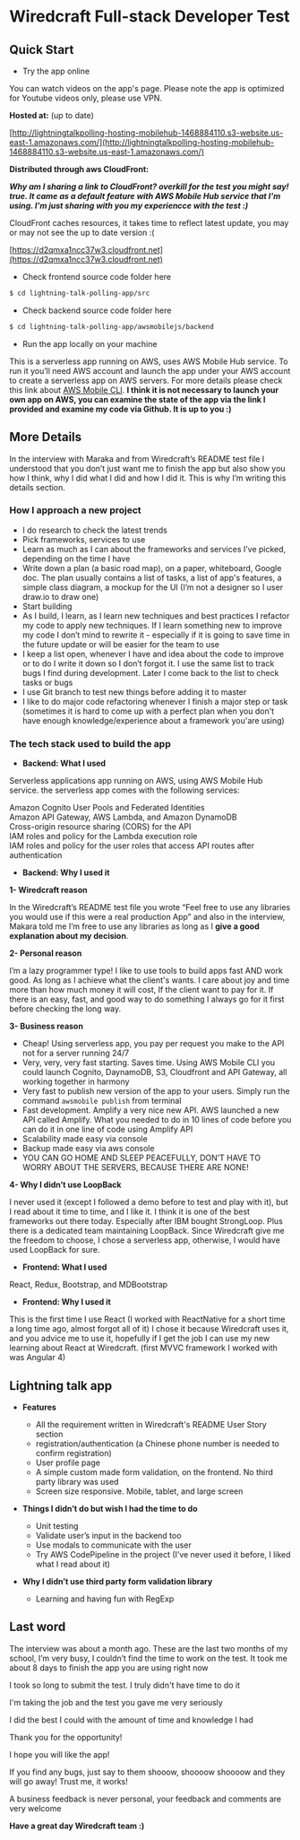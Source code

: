 # Wiredcraft Full-stack Developer Test

## Quick Start

- Try the app online 
 
You can watch videos on the app's page. Please note the app is optimized for Youtube videos only, please use VPN.

**Hosted at:** (up to date)

[http://lightningtalkpolling-hosting-mobilehub-1468884110.s3-website.us-east-1.amazonaws.com/](http://lightningtalkpolling-hosting-mobilehub-1468884110.s3-website.us-east-1.amazonaws.com/)

**Distributed through aws CloudFront:**

***Why am I sharing a link to CloudFront? overkill for the test you might say! true. It came as a default feature with AWS Mobile Hub service that I'm using. I'm just sharing with you my experiencce with the test :)***

CloudFront caches resources, it takes time to reflect latest update, you may or may not see the up to date version :(  

[https://d2qmxa1ncc37w3.cloudfront.net](https://d2qmxa1ncc37w3.cloudfront.net)


- Check frontend source code folder here

```sh
$ cd lightning-talk-polling-app/src
```

- Check backend source code folder here
```sh
$ cd lightning-talk-polling-app/awsmobilejs/backend
```
- Run the app locally on your machine 
 
This is a serverless app running on AWS, uses AWS Mobile Hub service. To run it you’ll need AWS account and launch the app under your AWS account to create a serverless app on AWS servers. For more details please check this link about [AWS Mobile CLI](https://docs.aws.amazon.com/aws-mobile/latest/developerguide/aws-mobile-cli-reference.html). **I think it is not necessary to launch your own app on AWS, you can examine the state of the app via the link I provided and examine my code via Github. It is up to you :)**

## More Details

In the interview with Maraka and from Wiredcraft’s README test file I understood that you don’t just want me to finish the app but also show you how I think, why I did what I did and how I did it. This is why I’m writing this details section.

### How I approach a new project

- I do research to check the latest trends
- Pick frameworks, services to use
- Learn as much as I can about the frameworks and services I’ve picked, depending on the time I have
- Write down a plan (a basic road map), on a paper, whiteboard, Google doc. The plan usually contains a list of tasks, a list of app's features, a simple class diagram, a mockup for the UI (I’m not a designer so I user draw.io to draw one)
- Start building
- As I build, I learn, as I learn new techniques and best practices I refactor my code to apply new techniques. If I learn something new to improve my code I don’t mind to rewrite it - especially if it is going to save time in the future update or will be easier for the team to use
- I keep a list open, whenever I have and idea about the code to improve or to do I write it down so I don’t forgot it. I use the same list to track bugs I find during development. Later I come back to the list to check tasks or bugs
- I use Git branch to test new things before adding it to master
- I like to do major code refactoring whenever I finish a major step or task (sometimes it is hard to come up with a perfect plan when you don't have enough knowledge/experience about a framework you'are using) 

### The tech stack used to build the app

- **Backend: What I used**

Serverless applications app running on AWS, using AWS Mobile Hub service. the serverless app 
comes with the following services:

Amazon Cognito User Pools and Federated Identities  
Amazon API Gateway, AWS Lambda, and Amazon DynamoDB  
Cross-origin resource sharing (CORS) for the API  
IAM roles and policy for the Lambda execution role  
IAM roles and policy for the user roles that access API routes after authentication  

- **Backend: Why I used it**

**1- Wiredcraft reason**

In the Wiredcraft’s README test file you wrote “Feel free to use any libraries you would use if this were a real production App” and also in the interview, Makara told me I’m free to use any libraries as long as I **give a good explanation about my decision**.

**2- Personal reason**

I’m a lazy programmer type! I like to use tools to build apps fast AND work good. As long as I achieve what the client's wants. I care about joy and time more than how much money it will cost, If the client want to pay for it. If there is an easy, fast, and good way to do something I always go for it first before checking the long way.

**3- Business reason**
- Cheap! Using serverless app, you pay per request you make to the API not for a server running 24/7
- Very, very, very fast starting. Saves time. Using AWS Mobile CLI you could launch Cognito, DaynamoDB, S3, Cloudfront and API Gateway, all working together in harmony
- Very fast to publish new version of the app to your users. Simply run the command `awsmobile publish` from terminal
- Fast development. Amplify a very nice new API. AWS launched a new API called Amplify. What you needed to do in 10 lines of code before you can do it in one line of code using Amplify API
- Scalability made easy via console
- Backup made easy via aws console
- YOU CAN GO HOME AND SLEEP PEACEFULLY, DON’T HAVE TO WORRY ABOUT THE SERVERS, BECAUSE THERE ARE NONE!

**4- Why I didn’t use LoopBack**

I never used it (except I followed a demo before to test and play with it), but I read about it time to time, and I like it. I think it is one of the best frameworks out there today. Especially after IBM bought StrongLoop. Plus there is a dedicated team maintaining LoopBack. 
Since Wiredcraft give me the freedom to choose, I chose a serverless app, otherwise, I would 
have used LoopBack for sure.


- **Frontend: What I used**

React, Redux, Bootstrap, and MDBootstrap

- **Frontend: Why I used it**

This is the first time I use React (I worked with ReactNative for a short time a long time ago, almost forgot all of it) I chose it because  Wiredcraft uses it, and you advice me to use it, hopefully if I get the job I can use my new learning about React at Wiredcraft. (first MVVC framework I worked with was Angular 4)

## Lightning talk app 

- **Features**

    - All the requirement written in Wiredcraft's README User Story section
    - registration/authentication (a Chinese phone number is needed to confirm registration)
    - User profile page
    - A simple custom made form validation, on the frontend. No third party library was used
    - Screen size responsive. Mobile, tablet, and large screen

- **Things I didn’t do but wish I had the time to do**

    - Unit testing
    - Validate user’s input in the backend too
    - Use modals to communicate with the user
    - Try AWS CodePipeline in the project (I’ve never used it before, I liked what I read about it)

- **Why I didn’t use third party form validation library**

    - Learning and having fun with RegExp 

## Last word

The interview was about a month ago. These are the last two months of my school, I’m very busy, I couldn’t find the time to work on the test. It took me about 8 days to finish the app you are using right now

I took so long to submit the test. I truly didn't have time to do it

I'm taking the job and the test you gave me very seriously

I did the best I could with the amount of time and knowledge I had

Thank you for the opportunity!

I hope you will like the app!

If you find any bugs, just say to them shooow, shoooow shoooow and they will go away! Trust me, it works!

A business feedback is never personal, your feedback and comments are very welcome

**Have a great day Wiredcraft team :)**
